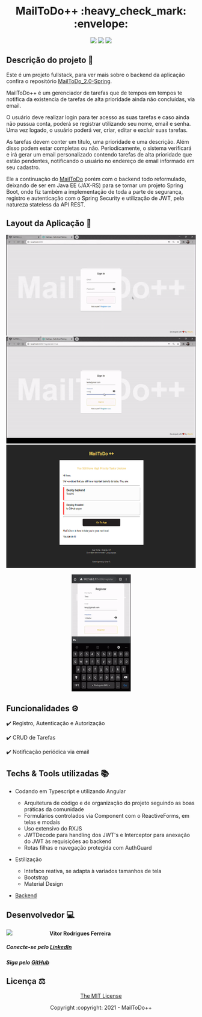 <h1 align="center">MailToDo++ :heavy_check_mark: :envelope: </h1> 

<p align="center">
  <img src="https://img.shields.io/static/v1?label=Spring-Boot&message=2&color=green&style=for-the-badge&logo=Spring"/>
  <img src="https://img.shields.io/static/v1?label=Angular&message=10&color=red&style=for-the-badge&logo=Angular"/>
  <img src="http://img.shields.io/static/v1?label=License&message=MIT&color=informational&style=for-the-badge"/>
</p>

## Descrição do projeto :page_with_curl:
Este é um projeto fullstack, para ver mais sobre o backend da aplicação confira o repositório [MailToDo_2.0-Spring](https://github.com/vrfvitor/MailToDo_2.0-Spring).

MailToDo++ é um gerenciador de tarefas que de tempos em tempos te notifica da existencia de tarefas de alta prioridade ainda não concluídas, via email.

O usuário deve realizar login para ter acesso as suas tarefas e caso ainda não pussua conta, poderá se registrar utilizando seu nome, email e senha. Uma vez logado, o usuário poderá ver, criar, editar e excluir suas tarefas.

As tarefas devem conter um título, uma prioridade e uma descrição. Além disso podem estar completas ou não. Periodicamente, o sistema verificará e irá gerar um email personalizado contendo tarefas de alta prioridade que estão pendentes, notificando o usuário no endereço de email informado em seu cadastro.

Ele a continuação do [MailToDo](https://github.com/vrfvitor/MailToDo-JEE_Angular) porém com o backend todo reformulado, deixando de ser em Java EE (JAX-RS) para se tornar um projeto Spring Boot, onde fiz também a implementação de toda a parte de segurança, registro e autenticação com o Spring Security e utilização de JWT, pela natureza stateless da API REST.

## Layout da Aplicação :art:
<div>
<p align="center">
  <img  src="/media/mtd_auth.gif" alt="MailToDo++ Preview Auth">
  <img  src="/media/mtd_main.gif"  alt="MailToDo++ Preview em Computador">
  <img  src="/media/email.png" width="600" height="328" alt="MailToDo++ Preview Sent Email">
</p>
<p align="center">
  <img  src="/media/mtd_mobile.gif"  alt="MailToDo++ Preview em Smartphone">
</p>

## Funcionalidades :gear:

:heavy_check_mark: Registro, Autenticação e Autorização

:heavy_check_mark: CRUD de Tarefas

:heavy_check_mark: Notificação periódica via email

## Techs & Tools utilizadas :books:
- Codando em Typescript e utilizando Angular
  - Arquitetura de código e de organização do projeto seguindo as boas práticas da comunidade
  - Formulários controlados via Component com o ReactiveForms, em telas e modais
  - Uso extensivo do RXJS
  - JWTDecode para handling dos JWT's e Interceptor para anexação do JWT às requisições ao backend
  - Rotas filhas e navegação protegida com AuthGuard
  
- Estilização
  - Inteface reativa, se adapta à variados tamanhos de tela
  - Bootstrap
  - Material Design

- [Backend](https://github.com/vrfvitor/MailToDo_2.0-Spring)

## Desenvolvedor :computer:

<img src="https://avatars.githubusercontent.com/vrfvitor" width=115 align="left"/>
<h4>Vitor Rodrigues Ferreira</h4>

<h5>Conecte-se pelo <a href="https://www.linkedin.com/in/vrfvitor" target="_blank">LinkedIn</a></h4>

<h5>Siga pelo <a href="https://github.com/vrfvitor" target="_blank">GitHub</a>

## Licença :balance_scale:

<p align="center">
          <a href="https://opensource.org/licenses/MIT">The MIT License</a>
</p>

<p align="center">Copyright :copyright: 2021 - MailToDo++</p>

